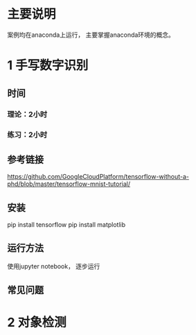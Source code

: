 # 主要说明
案例均在anaconda上运行，
主要掌握anaconda环境的概念。
# 1 手写数字识别
## 时间
### 理论：2小时
### 练习：2小时
## 参考链接
https://github.com/GoogleCloudPlatform/tensorflow-without-a-phd/blob/master/tensorflow-mnist-tutorial/
## 安装
pip install tensorflow
pip install matplotlib
## 运行方法
使用jupyter notebook， 逐步运行
## 常见问题
# 2 对象检测
